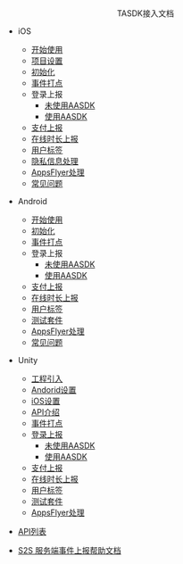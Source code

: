 <!-- _navbar.md -->

<center>TASDK接入文档</center>

* iOS
  * [开始使用](tasdk/ios/ios_start.md)
  * [项目设置](tasdk/ios/ios_setting.md)
  * [初始化](tasdk/ios/ios_init.md)
  * [事件打点](tasdk/ios/ios_log.md)
  * 登录上报
  	* [未使用AASDK](tasdk/ios/ios_login1.md)
  	* [使用AASDK](tasdk/ios/ios_login2.md)
  * [支付上报](tasdk/ios/ios_iap.md)
  * [在线时长上报](tasdk/ios/ios_duration_report.md)
  * [用户标签](tasdk/ios/ios_tag.md)
  * [隐私信息处理](tasdk/ios/ios_pricacy.md)
  * [AppsFlyer处理](tasdk/ios/ios_appsflyer.md)
  * [常见问题](tasdk/ios/ios_faq.md)

* Android
  * [开始使用](tasdk/android/android_start.md)
  * [初始化](tasdk/android/android_init.md)
  * [事件打点](tasdk/android/android_log.md)
  * 登录上报
  	* [未使用AASDK](tasdk/android/android_login1.md)
  	* [使用AASDK](tasdk/android/android_login2.md)
  * [支付上报](tasdk/android/android_iap.md)
  * [在线时长上报](tasdk/android/android_duration_report.md)
  * [用户标签](tasdk/android/android_tag.md)
  * [测试套件](tasdk/android/android_test_help.md)
  * [AppsFlyer处理](tasdk/android/android_appsflyer.md)
  * [常见问题](tasdk/android/android_faq.md)
* Unity
  * [工程引入](tasdk/unity/unity_start.md)
  * [Andorid设置](tasdk/unity/unity_android.md)
  * [iOS设置](tasdk/unity/unity_ios.md)
  * [API介绍](tasdk/unity/unity_api.md)
  * [事件打点](tasdk/unity/unity_log.md)
  * [登录上报](tasdk/unity/unity_login.md)
  	* [未使用AASDK](tasdk/unity/unity_login1.md)
  	* [使用AASDK](tasdk/unity/unity_login2.md)
  * [支付上报](tasdk/unity/unity_iap.md)
  * [在线时长上报](tasdk/unity/unity_duration_report.md)
  * [用户标签](tasdk/unity/unity_tag.md)
  * [测试套件](tasdk/unity/unity_test_help.md)
  * [AppsFlyer处理](tasdk/unity/unity_appsflyer.md)

* [API列表](tasdk/api.md)
* [S2S 服务端事件上报帮助文档](tasdk/s2s.md)